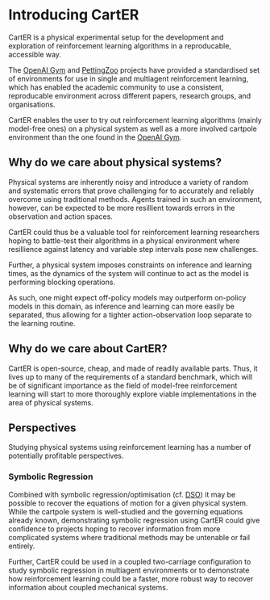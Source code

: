 # Introducing CartER

CartER is a physical experimental setup for the development and exploration
of reinforcement learning algorithms in a reproducable, accessible way.

The [OpenAI Gym] and [PettingZoo] projects have provided a standardised set of environments
for use in single and multiagent reinforcement learning, which has 
enabled the academic community to use a consistent, reproducable environment
across different papers, research groups, and organisations.

CartER enables the user to try out reinforcement learning algorithms (mainly model-free ones)
on a physical system as well as a more involved cartpole environment than the one
found in the [OpenAI Gym].

## Why do we care about physical systems?

Physical systems are inherently noisy and introduce a variety of random and 
systematic errors that prove challenging for to accurately and reliably overcome using
traditional methods. Agents trained in such an environment, however, can be expected
to be more resillient towards errors in the observation and action spaces.

CartER could thus be a valuable tool for reinforcement learning researchers hoping to 
battle-test their algorithms in a physical environment where resillience against
latency and variable step intervals pose new challenges.

Further, a physical system imposes constraints on inference and learning times, as the
dynamics of the system will continue to act as the model is performing blocking operations.

As such, one might expect off-policy models may outperform on-policy models in this domain,
as inference and learning can more easily be separated, thus allowing for a tighter
action-observation loop separate to the learning routine.

## Why do we care about CartER?

CartER is open-source, cheap, and made of readily available parts. Thus, it lives up to many
of the requirements of a standard benchmark, which will be of significant importance as the field
of model-free reinforcement learning will start to more thoroughly explore viable implementations
in the area of physical systems. 

## Perspectives

Studying physical systems using reinforcement learning has a number of potentially profitable
perspectives.

### Symbolic Regression

Combined with symbolic regression/optimisation (cf. [DSO]) it may be possible to recover the equations of
motion for a given physical system. While the cartpole system is well-studied and the governing equations
already known, demonstrating symbolic regression using CartER could give confidence to projects hoping
to recover information from more complicated systems where traditional methods may be untenable or 
fail entirely.

Further, CartER could be used in a coupled two-carriage configuration to study symbolic regression
in multiagent environments or to demonstrate how reinforcement learning could be a faster, more robust way
to recover information about coupled mechanical systems.


[OpenAI Gym]: https://gym.openai.com/
[PettingZoo]: https://www.pettingzoo.ml/
[DSO]: https://github.com/brendenpetersen/deep-symbolic-optimization
